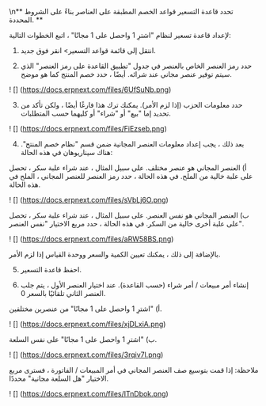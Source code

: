 \n** تحدد قاعدة التسعير قواعد الخصم المطبقة على العناصر بناءً على الشروط المحددة. **

لإعداد قاعدة تسعير لنظام "اشترِ 1 واحصل على 1 مجانًا" ، اتبع الخطوات التالية:

1) انتقل إلى قائمة قواعد التسعير> انقر فوق جديد.

2) حدد رمز العنصر الخاص بالعنصر في جدول "تطبيق القاعدة على رمز العنصر" الذي سيتم توفير عنصر مجاني عند شرائه. أيضًا ، حدد خصم المنتج كما هو موضح.

! [] (https://docs.erpnext.com/files/6UfSuNb.png)

3) حدد معلومات الحزب (إذا لزم الأمر). يمكنك ترك هذا فارغًا أيضًا ، ولكن تأكد من تحديد إما "بيع" أو "شراء" أو كليهما حسب المتطلبات.

! [] (https://docs.erpnext.com/files/FiEzseb.png)

4) بعد ذلك ، يجب إعداد معلومات العنصر المجانية ضمن قسم "نظام خصم المنتج". هناك سيناريوهان في هذه الحالة:

أ) العنصر المجاني هو عنصر مختلف. على سبيل المثال ، عند شراء علبة سكر ، تحصل على علبة خالية من الملح. في هذه الحالة ، حدد رمز العنصر للعنصر المجاني ، الملح في هذه الحالة.

! [] (https://docs.erpnext.com/files/sVbLj6O.png)

ب) العنصر المجاني هو نفس العنصر. على سبيل المثال ، عند شراء علبة سكر ، تحصل على علبة أخرى خالية من السكر. في هذه الحالة ، حدد مربع الاختيار "نفس العنصر".

! [] (https://docs.erpnext.com/files/aRW58BS.png)

بالإضافة إلى ذلك ، يمكنك تعيين الكمية والسعر ووحدة القياس إذا لزم الأمر.

5) احفظ قاعدة التسعير.

6) إنشاء أمر مبيعات / أمر شراء (حسب القاعدة). عند اختيار العنصر الأول ، يتم جلب العنصر الثاني تلقائيًا بالسعر 0.

أ) "اشترِ 1 واحصل على 1 مجانًا" من عنصرين مختلفين.

! [] (https://docs.erpnext.com/files/xjDLxiA.png)

ب) "اشترِ 1 واحصل على 1 مجانًا" على نفس السلعة.

! [] (https://docs.erpnext.com/files/3rqiv7l.png)

ملاحظة: إذا قمت بتوسيع صف العنصر المجاني في أمر المبيعات / الفاتورة ، فسترى مربع الاختيار "هل السلعة مجانية" محددًا.

! [] (https://docs.erpnext.com/files/ITnDbok.png)